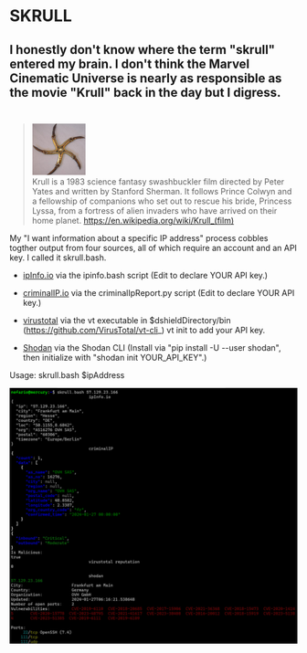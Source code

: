 
# SKRULL
## I honestly don't know where the term "skrull" entered my brain.  I don't think the Marvel Cinematic Universe is nearly as responsible as the movie "Krull" back in the day but I digress.<br><br>

> <img src="https://github.com/1on1security/DShieldManager/blob/main/img/krull.png" width="20%" height="20%"><br>
Krull is a 1983 science fantasy swashbuckler film directed by Peter Yates and written by Stanford Sherman. It follows Prince Colwyn and a fellowship of companions who set out to rescue his bride, Princess Lyssa, from a fortress of alien invaders who have arrived on their home planet.
<a href="https://en.wikipedia.org/wiki/Krull_(film)" target="_blank">https://en.wikipedia.org/wiki/Krull_(film)</a>

My "I want information about a specific IP address" process cobbles togther output from four sources, all of 
which require an account and an API key.  I called it skrull.bash.

- <a href="https://ipinfo.io">ipInfo.io</a> via the ipinfo.bash script
(Edit to declare YOUR API key.)

- <a href="https://criminalip.io">criminalIP.io</a> via the criminalIpReport.py script
(Edit to declare YOUR API key.) 

- <a href="https://virustotal.com">virustotal</a> via the vt executable in $dshieldDirectory/bin
(https://github.com/VirusTotal/vt-cli_)
vt init to add your API key.

- <a href="https://www.shodan.io/">Shodan</a> via the Shodan CLI 
(Install via "pip install -U --user shodan", then initialize with "shodan init YOUR_API_KEY".)

Usage:
skrull.bash $ipAddress 

<img src="https://github.com/1on1security/DShieldManager/blob/main/img/skrullReport.png">
